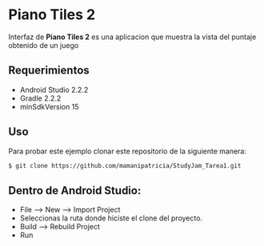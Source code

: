 Piano Tiles 2
===

Interfaz de **Piano Tiles 2** es una aplicacion que muestra la vista del puntaje obtenido de un juego

Requerimientos
----

 - Android Studio 2.2.2
 - Gradle 2.2.2
 - minSdkVersion 15

Uso
---
Para probar este ejemplo clonar este repositorio de la siguiente manera:
```bash
$ git clone https://github.com/mamanipatricia/StudyJam_Tarea1.git
```
Dentro de Android Studio:
---
 - File --> New --> Import Project
 - Seleccionas la ruta donde hiciste el clone del proyecto.
 - Build --> Rebuild Project
 - Run

